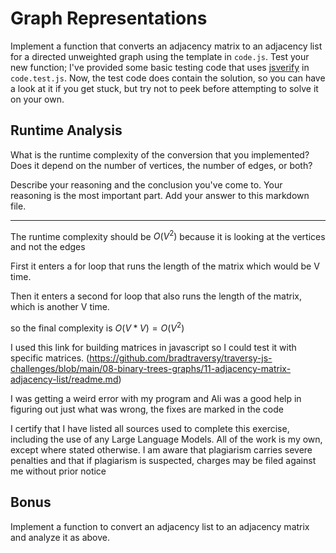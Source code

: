 # Graph Representations

Implement a function that converts an adjacency matrix to an adjacency list for
a directed unweighted graph using the template in `code.js`. Test your new
function; I've provided some basic testing code that uses
[jsverify](https://jsverify.github.io/) in `code.test.js`. Now, the test code
does contain the solution, so you can have a look at it if you get stuck, but
try not to peek before attempting to solve it on your own.

## Runtime Analysis

What is the runtime complexity of the conversion that you implemented? Does it
depend on the number of vertices, the number of edges, or both?

Describe your reasoning and the conclusion you've come to. Your reasoning is the
most important part. Add your answer to this markdown file.

-----------------------------------------------------------------------------------------------

The runtime complexity should be $O(V^2)$ because it is looking at the vertices and not the edges

First it enters a for loop that runs the length of the matrix which would be V time.

Then it enters a second for loop that also runs the length of the matrix, which is another V time.

so the final complexity is $O(V*V) = O(V^2)$


I used this link for building matrices in javascript so I could test it with specific matrices. (https://github.com/bradtraversy/traversy-js-challenges/blob/main/08-binary-trees-graphs/11-adjacency-matrix-adjacency-list/readme.md)

I was getting a weird error with my program and Ali was a good help in figuring out just what was wrong, the fixes are marked in the code

I certify that I have listed all sources used to complete this exercise, including the use of any Large Language Models. All of the work is my own, except where stated otherwise. I am aware that plagiarism carries severe penalties and that if plagiarism is suspected, charges may be filed against me without prior notice

## Bonus

Implement a function to convert an adjacency list to an adjacency matrix and
analyze it as above.
